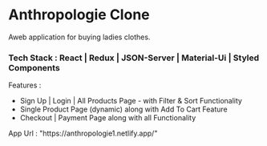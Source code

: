 <h1> Anthropologie Clone</h1>
<p> Aweb application for buying ladies clothes.</p>
 <h3>Tech Stack : React | Redux | JSON-Server | Material-Ui | Styled Components</h3>
<p>Features : </p>
<ul>
<li>Sign Up | Login | All Products Page - with Filter & Sort Functionality</li>
<li>Single Product Page (dynamic) along with Add To Cart Feature</li>
<li>Checkout | Payment Page along with all Functionality</li>
</ul>
App Url : "https://anthropologie1.netlify.app/"

